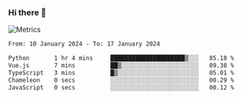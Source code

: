 ### Hi there 👋

![Metrics](https://github.com/radoapx/radoapx/blob/main/github-metrics.svg)

<!--START_SECTION:waka-->

```txt
From: 10 January 2024 - To: 17 January 2024

Python       1 hr 4 mins     █████████████████████▒░░░   85.18 %
Vue.js       7 mins          ██▒░░░░░░░░░░░░░░░░░░░░░░   09.38 %
TypeScript   3 mins          █▒░░░░░░░░░░░░░░░░░░░░░░░   05.01 %
Chameleon    0 secs          ░░░░░░░░░░░░░░░░░░░░░░░░░   00.29 %
JavaScript   0 secs          ░░░░░░░░░░░░░░░░░░░░░░░░░   00.12 %
```

<!--END_SECTION:waka-->

<!--
**radoapx/radoapx** is a ✨ _special_ ✨ repository because its `README.md` (this file) appears on your GitHub profile.

Here are some ideas to get you started:

- 🔭 I’m currently working on ...
- 🌱 I’m currently learning ...
- 👯 I’m looking to collaborate on ...
- 🤔 I’m looking for help with ...
- 💬 Ask me about ...
- 📫 How to reach me: ...
- 😄 Pronouns: ...
- ⚡ Fun fact: ...
-->
